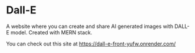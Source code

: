 # Dall-E
A website where you can create and share AI generated images with DALL-E model. Created with MERN stack.

You can check out this site at https://dall-e-front-yufw.onrender.com/ 
